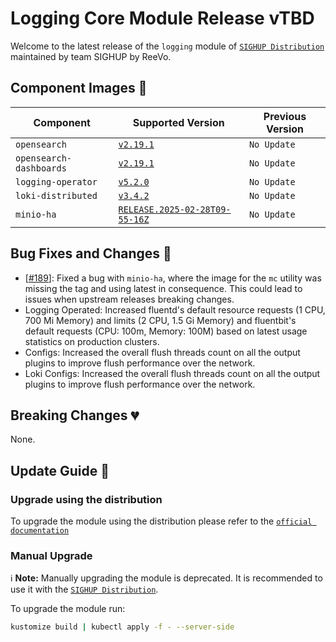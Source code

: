 # Logging Core Module Release vTBD

Welcome to the latest release of the `logging` module of [`SIGHUP Distribution`](https://github.com/sighupio/distribution) maintained by team SIGHUP by ReeVo.


## Component Images 🚢

| Component               | Supported Version                                                                                  | Previous Version               |
| ----------------------- | -------------------------------------------------------------------------------------------------- | ------------------------------ |
| `opensearch`            | [`v2.19.1`](https://github.com/opensearch-project/OpenSearch/releases/tag/2.19.1)                  | `No Update`                    |
| `opensearch-dashboards` | [`v2.19.1`](https://github.com/opensearch-project/OpenSearch-Dashboards/releases/tag/2.19.1)       | `No Update`                    |
| `logging-operator`      | [`v5.2.0`](https://github.com/kube-logging/logging-operator/releases/tag/5.2.0)                    | `No Update`                    |
| `loki-distributed`      | [`v3.4.2`](https://github.com/grafana/loki/releases/tag/v3.4.2)                                    | `No Update`                    |
| `minio-ha`              | [`RELEASE.2025-02-28T09-55-16Z`](https://github.com/minio/minio/tree/RELEASE.2025-02-28T09-55-16Z) | `No Update`                    |

## Bug Fixes and Changes 🐛

- [[#189](https://github.com/sighupio/module-logging/pull/189)]: Fixed a bug with `minio-ha`, where the image for the `mc` utility was missing the tag and using latest in consequence. This could lead to issues when upstream releases breaking changes.
- Logging Operated: Increased fluentd's default resource requests (1 CPU, 700 Mi Memory) and limits (2 CPU, 1.5 Gi Memory) and fluentbit's default requests (CPU: 100m, Memory: 100M) based on latest usage statistics on production clusters.
- Configs: Increased the overall flush threads count on all the output plugins to improve flush performance over the network.
- Loki Configs: Increased the overall flush threads count on all the output plugins to improve flush performance over the network.

## Breaking Changes 💔

None.

## Update Guide 🦮

### Upgrade using the distribution

To upgrade the module using the distribution please refer to the [`official documentation`](https://docs.sighup.io/docs/upgrades/upgrades)

### Manual Upgrade

ℹ️ **Note:** Manually upgrading the module is deprecated. It is recommended to use it with the [`SIGHUP Distribution`](https://github.com/sighupio/distribution).

To upgrade the module run:

```bash
kustomize build | kubectl apply -f - --server-side
```
